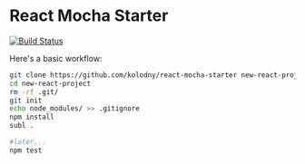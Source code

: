 React Mocha Starter
===

[![Build Status](https://travis-ci.org/kolodny/react-mocha-starter.svg?branch=master)](https://travis-ci.org/kolodny/react-mocha-starter)

Here's a basic workflow:

```bash
git clone https://github.com/kolodny/react-mocha-starter new-react-project
cd new-react-project
rm -rf .git/
git init
echo node_modules/ >> .gitignore
npm install
subl .

#later...
npm test
```